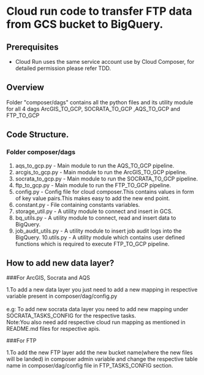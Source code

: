 # Cloud run code to transfer FTP data from GCS bucket to BigQuery.

## Prerequisites

- Cloud Run uses the same service account use by Cloud Composer, for detailed permission please refer TDD.

## Overview
Folder "composer/dags" contains all the python files and its utility module for all 4 dags ArcGIS_TO_GCP, SOCRATA_TO_GCP ,AQS_TO_GCP and FTP_TO_GCP

## Code Structure.
### Folder composer/dags

1. aqs_to_gcp.py - Main module to run the AQS_TO_GCP pipeline.
2. arcgis_to_gcp.py - Main module to run the ArcGIS_TO_GCP pipeline.
3. socrata_to_gcp.py - Main module to run the SOCRATA_TO_GCP pipeline.
4. ftp_to_gcp.py - Main module to run the FTP_TO_GCP pipeline.
5. config.py - Config file for cloud composer.This contains values in form of key value pairs.This makes easy to add the new end point.
6. constant.py - File containing constants variables.
7. storage_util.py - A utility module to connect and insert in GCS.
8. bq_utils.py - A utility module to connect, read and insert data to BigQuery.
9. job_audit_utils.py - A utility module to insert job audit logs into the BigQuery.
10.utils.py - A utility module which contains user defined functions which is required to execute FTP_TO_GCP pipeline. 


## How to add new data layer?

###For ArcGIS, Socrata and AQS

1.To add a new data layer you just need to add a new mapping in respective variable present in composer/dag/config.py
<br>
<br>e.g: To add new socrata data layer you need to add new mapping under SOCRATA_TASKS_CONFIG for the respective tasks.
<br>Note:You also need add respective cloud run mapping as mentioned in README.md files for respective apis.

###For FTP

1.To add the new FTP layer add the new bucket name(where the new files will be landed) in composer admin variable and change the respective table name in  composer/dag/config file in FTP_TASKS_CONFIG section.
